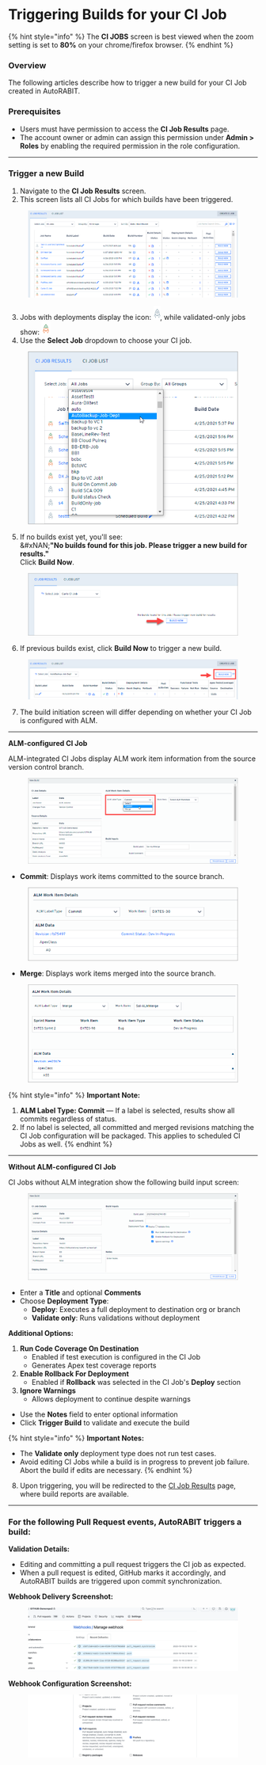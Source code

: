# Triggering Builds for your CI Job

{% hint style="info" %}
The **CI JOBS** screen is best viewed when the zoom setting is set to **80%** on your chrome/firefox browser.
{% endhint %}

### Overview <a href="#overview" id="overview"></a>

The following articles describe how to trigger a new build for your CI Job created in AutoRABIT.

### Prerequisites <a href="#prerequisites" id="prerequisites"></a>

* Users must have permission to access the **CI Job Results** page.
* The account owner or admin can assign this permission under **Admin > Roles** by enabling the required permission in the role configuration.

***

### Trigger a new Build <a href="#trigger-a-new-build" id="trigger-a-new-build"></a>

1. Navigate to the **CI Job Results** screen.
2. This screen lists all CI Jobs for which builds have been triggered.

<figure><img src="../../../../.gitbook/assets/image (1140).png" alt="CI Job Results screen with build history"><figcaption></figcaption></figure>

3. Jobs with deployments display the icon: ![](<../../../../.gitbook/assets/image (1141).png>), while validated-only jobs show: ![](<../../../../.gitbook/assets/image (1142).png>)
4. Use the **Select Job** dropdown to choose your CI job.

<figure><img src="../../../../.gitbook/assets/image (1143).png" alt="Select CI Job from dropdown list" width="427"><figcaption></figcaption></figure>

5. If no builds exist yet, you'll see:\
   &#xNAN;**"No builds found for this job. Please trigger a new build for results."**\
   Click **Build Now**.

<figure><img src="../../../../.gitbook/assets/image (1144).png" alt="Build Now button for first-time build trigger"><figcaption></figcaption></figure>

6. If previous builds exist, click **Build Now** to trigger a new build.

<figure><img src="../../../../.gitbook/assets/image (1145).png" alt="Build Now button to trigger additional builds"><figcaption></figcaption></figure>

7. The build initiation screen will differ depending on whether your CI Job is configured with ALM.

***

**ALM-configured CI Job**

ALM-integrated CI Jobs display ALM work item information from the source version control branch.

<figure><img src="../../../../.gitbook/assets/image (1146).png" alt="ALM integration panel showing work items"><figcaption></figcaption></figure>

* **Commit**: Displays work items committed to the source branch.

<figure><img src="../../../../.gitbook/assets/image (1147).png" alt="ALM work items from commits" width="513"><figcaption></figcaption></figure>

* **Merge**: Displays work items merged into the source branch.

<figure><img src="../../../../.gitbook/assets/image (1148).png" alt="ALM work items from merges" width="563"><figcaption></figcaption></figure>

{% hint style="info" %}
**Important Note:**

1. **ALM Label Type: Commit** — If a label is selected, results show all commits regardless of status.
2. If no label is selected, all committed and merged revisions matching the CI Job configuration will be packaged. This applies to scheduled CI Jobs as well.
{% endhint %}

***

**Without ALM-configured CI Job**

CI Jobs without ALM integration show the following build input screen:

<figure><img src="../../../../.gitbook/assets/image (1149).png" alt="Trigger build screen for non-ALM jobs"><figcaption></figcaption></figure>

* Enter a **Title** and optional **Comments**
* Choose **Deployment Type**:
  * **Deploy**: Executes a full deployment to destination org or branch
  * **Validate only**: Runs validations without deployment

**Additional Options:**

1. **Run Code Coverage On Destination**
   * Enabled if test execution is configured in the CI Job
   * Generates Apex test coverage reports
2. **Enable Rollback For Deployment**
   * Enabled if **Rollback** was selected in the CI Job's **Deploy** section
3. **Ignore Warnings**
   * Allows deployment to continue despite warnings

* Use the **Notes** field to enter optional information
* Click **Trigger Build** to validate and execute the build

{% hint style="info" %}
**Important Notes:**

* The **Validate only** deployment type does not run test cases.
* Avoid editing CI Jobs while a build is in progress to prevent job failure. Abort the build if edits are necessary.
{% endhint %}

8. Upon triggering, you will be redirected to the [CI Job Results](ci-job-history.md) page, where build reports are available.

***

### For the following Pull Request events, AutoRABIT triggers a build:

**Validation Details:**

* Editing and committing a pull request triggers the CI job as expected.
* When a pull request is edited, GitHub marks it accordingly, and AutoRABIT builds are triggered upon commit synchronization.

**Webhook Delivery Screenshot:**

<figure><img src="../../../../.gitbook/assets/image (1150).png" alt="Webhook event delivery log from GitHub"><figcaption></figcaption></figure>

**Webhook Configuration Screenshot:**

<figure><img src="../../../../.gitbook/assets/image (1151).png" alt="Webhook settings for GitHub repository integration"><figcaption></figcaption></figure>
